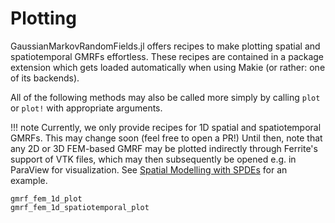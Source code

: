 # Plotting

GaussianMarkovRandomFields.jl offers recipes to make plotting spatial and spatiotemporal GMRFs effortless.
These recipes are contained in a package extension which gets loaded automatically when using Makie (or rather: one of its backends).

All of the following methods may also be called more simply by calling `plot`
or `plot!` with appropriate arguments.

!!! note
    Currently, we only provide recipes for 1D spatial and spatiotemporal GMRFs.
    This may change soon (feel free to open a PR!)
    Until then, note that any 2D or 3D FEM-based GMRF may be plotted indirectly
    through Ferrite's support of VTK files, which may then subsequently be
    opened e.g. in ParaView for visualization.
    See [Spatial Modelling with SPDEs](@ref) for an example.
    

```@docs
gmrf_fem_1d_plot
gmrf_fem_1d_spatiotemporal_plot
```
